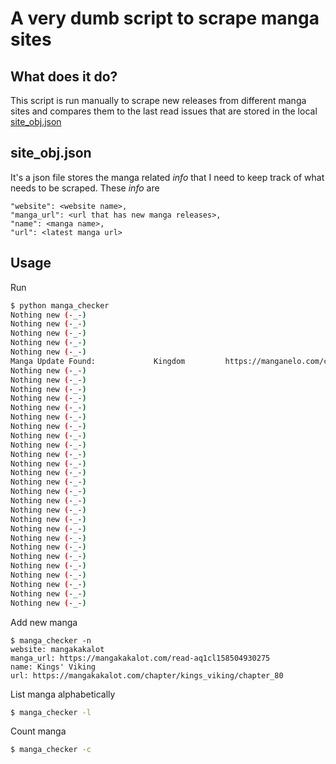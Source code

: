 # A very dumb script to scrape manga sites

## What does it do?

This script is run manually to scrape new releases from different manga sites and compares them to the last read issues that are stored in the local [site_obj.json](site_obj.json)

## site_obj.json

It's a json file stores the manga related _info_ that I need to keep track of what needs to be scraped. These _info_ are

```
"website": <website name>,
"manga_url": <url that has new manga releases>,
"name": <manga name>,
"url": <latest manga url>
```

## Usage

Run

```bash
$ python manga_checker
Nothing new (-_-)
Nothing new (-_-)
Nothing new (-_-)
Nothing new (-_-)
Nothing new (-_-)
Manga Update Found:             Kingdom         https://manganelo.com/chapter/kingdom/chapter_676
Nothing new (-_-)
Nothing new (-_-)
Nothing new (-_-)
Nothing new (-_-)
Nothing new (-_-)
Nothing new (-_-)
Nothing new (-_-)
Nothing new (-_-)
Nothing new (-_-)
Nothing new (-_-)
Nothing new (-_-)
Nothing new (-_-)
Nothing new (-_-)
Nothing new (-_-)
Nothing new (-_-)
Nothing new (-_-)
Nothing new (-_-)
Nothing new (-_-)
Nothing new (-_-)
Nothing new (-_-)
Nothing new (-_-)
Nothing new (-_-)
Nothing new (-_-)
Nothing new (-_-)
Nothing new (-_-)
Nothing new (-_-)
```

Add new manga

```
$ manga_checker -n
website: mangakakalot
manga_url: https://mangakakalot.com/read-aq1cl158504930275
name: Kings' Viking
url: https://mangakakalot.com/chapter/kings_viking/chapter_80
```

List manga alphabetically

```bash
$ manga_checker -l
```

Count manga

```bash
$ manga_checker -c
```
